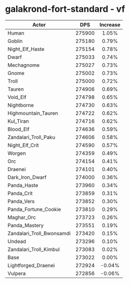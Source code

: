 # galakrond-fort-standard - vf
| Actor | DPS | Increase |
|---|:---:|:---:|
|Human|275900|1.05%|
|Goblin|275180|0.79%|
|Night_Elf_Haste|275154|0.78%|
|Dwarf|275033|0.74%|
|Mechagnome|275027|0.73%|
|Gnome|275002|0.73%|
|Troll|275000|0.72%|
|Tauren|274906|0.69%|
|Void_Elf|274798|0.65%|
|Nightborne|274730|0.63%|
|Highmountain_Tauren|274722|0.62%|
|Kul_Tiran|274716|0.62%|
|Blood_Elf|274636|0.59%|
|Zandalari_Troll_Paku|274606|0.58%|
|Night_Elf_Crit|274590|0.57%|
|Worgen|274359|0.49%|
|Orc|274154|0.41%|
|Draenei|274101|0.40%|
|Dark_Iron_Dwarf|274000|0.36%|
|Panda_Haste|273960|0.34%|
|Panda_Crit|273859|0.31%|
|Panda_Vers|273852|0.30%|
|Panda_Fortune_Cookie|273810|0.29%|
|Maghar_Orc|273723|0.26%|
|Panda_Mastery|273551|0.19%|
|Zandalari_Troll_Bwonsamdi|273420|0.15%|
|Undead|273296|0.10%|
|Zandalari_Troll_Kimbul|273083|0.02%|
|Base|273022|0.00%|
|Lightforged_Draenei|272924|-0.04%|
|Vulpera|272856|-0.06%|
